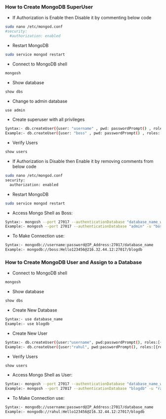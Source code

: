 ### How to Create MongoDB SuperUser
- If Authorization is Enable then Disable it by commenting below code
```sh
sudo nano /etc/mongod.conf
#security:
  #authorization: enabled
```
- Restart MongoDB
```sh
sudo service mongod restart
```
- Connect to MongoDB shell
```sh
mongosh
```
- Show database
```sh
show dbs
```
- Change to admin database
```sh
use admin
```
- Create superuser with all privileges
```sh
Syntax:- db.createUser({user: "username" , pwd: passwordPrompt() , roles: ["root"]})
Example:- db.createUser({user: "boss" , pwd: passwordPrompt() , roles: ["root"]})
```
- Verify Users
```sh
show users
```
- If Authorization is Disable then Enable it by removing comments from below code
```sh
sudo nano /etc/mongod.conf
security:
  authorization: enabled
```
- Restart MongoDB
```sh
sudo service mongod restart
```
- Access Mongo Shell as Boss:
```sh
Syntax:- mongosh --port 27017 --authenticationDatabase "database_name_where_user_stored" -u "username" -p "password"
Example:- mongosh --port 27017 --authenticationDatabase "admin" -u "boss" -p "Hello123456"
```
- To Make Connection use:
```sh
Syntax:- mongodb://username:password@IP_Address:27017/database_name
Example:- mongodb://boss:Hello123456@216.32.44.12:27017/blogdb
```

### How to Create MongoDB User and Assign to a Database
- Connect to MongoDB shell
```sh
mongosh
```
- Show database
```sh
show dbs
```
- Create New Database
```sh
Syntax:- use database_name
Example:- use blogdb
```
- Create New User
```sh
Syntax:- db.createUser({user:"username", pwd:passwordPrompt(), roles:[{role:"readWrite", db:"database_name"}]})
Example:- db.createUser({user:"rahul", pwd:passwordPrompt(), roles:[{role:"readWrite", db:"blogdb"}]})
```
- Verify Users
```sh
show users
```
- Access Mongo Shell as User:
```sh
Syntax:- mongosh --port 27017 --authenticationDatabase "database_name_where_user_stored" -u "username" -p "password"
Example:- mongosh --port 27017 --authenticationDatabase "blogdb" -u "rahul" -p "Hello123456"
```
- To Make Connection use:
```sh
Syntax:- mongodb://username:password@IP_Address:27017/database_name
Example:- mongodb://rahul:Hello123456@216.32.44.12:27017/blogdb
```
